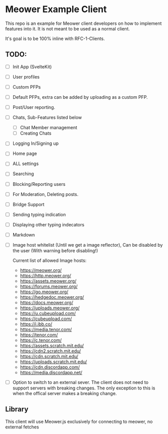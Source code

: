 # Meower Example Client

This repo is an example for Meower client developers on how to implement features into it. It is not meant to be used as a normal client.

It's goal is to be 100% inline with RFC-1-Clients.

## TODO:

- [ ] Init App (SvelteKit)
- [ ] User profiles 
- [ ] Custom PFPs 
- [ ] Default PFPs, extra can be added by uploading as a custom PFP.
- [ ] Post/User reporting.
- [ ] Chats, Sub-Features listed below
    - [ ] Chat Member management 
    - [ ] Creating Chats
- [ ] Logging In/Signing up
- [ ] Home page
- [ ] ALL settings
- [ ] Searching 
- [ ] Blocking/Reporting users
- [ ] For Moderation, Deleting posts.
- [ ] Bridge Support
- [ ] Sending typing indication
- [ ] Displaying other typing indecators 
- [ ] Markdown 
- [ ] Image host whitelist (Until we get a image reflector), Can be disabled by the user (With warning before disabling!)
    
    Current list of allowed Image hosts:
    - https://meower.org/
    - https://http.meower.org/
    - https://assets.meower.org/
    - https://forums.meower.org/
    - https://go.meower.org/  
    - https://hedgedoc.meower.org/
    - https://docs.meower.org/
    - https://uploads.meower.org/ 
    - https://u.cubeupload.com/
    - https://cubeupload.com/
    - https://i.ibb.co/
    - https://media.tenor.com/
    - https://tenor.com/
    - https://c.tenor.com/
    - https://assets.scratch.mit.edu/
    - https://cdn2.scratch.mit.edu/
    - https://cdn.scratch.mit.edu/
    - https://uploads.scratch.mit.edu/
    - https://cdn.discordapp.com/
    - https://media.discordapp.net/
- [ ] Option to switch to an external sever.
    The client does not need to support servers with breaking changes. The only exception to this is when the offical server makes a breaking change.       


## Library

This client will use Meower.js exclusively for connecting to meower, no external fetches
